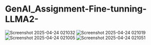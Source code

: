 ﻿# GenAI_Assignment-Fine-tunning-LLMA2-
![Screenshot 2025-04-24 021032](https://github.com/user-attachments/assets/5dc8030a-0d35-4e67-b105-bf2b1e8653d4)
![Screenshot 2025-04-24 021019](https://github.com/user-attachments/assets/f425333f-efb3-4ea5-bd7c-20a816516beb)
![Screenshot 2025-04-24 021005](https://github.com/user-attachments/assets/2785374e-484f-4723-9417-c1f01ab95d07)
![Screenshot 2025-04-24 021051](https://github.com/user-attachments/assets/7d3faf69-db42-452f-9b82-2efff1059366)
